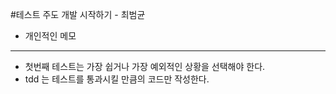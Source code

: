 #테스트 주도 개발 시작하기 - 최범균
- 개인적인 메모


---

- 첫번째 테스트는 가장 쉽거나 가장 예외적인 상황을 선택해야 한다.
- tdd 는 테스트를 통과시킬 만큼의 코드만 작성한다.